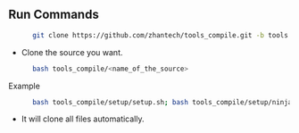
Run Commands
------------

```bash
      git clone https://github.com/zhantech/tools_compile.git -b tools
```

* Clone the source you want.

```bash
      bash tools_compile/<name_of_the_source> 
```

Example

```bash
      bash tools_compile/setup/setup.sh; bash tools_compile/setup/ninja.sh; bash tools_compile/setup/ccache.sh
```

* It will clone all files automatically.
